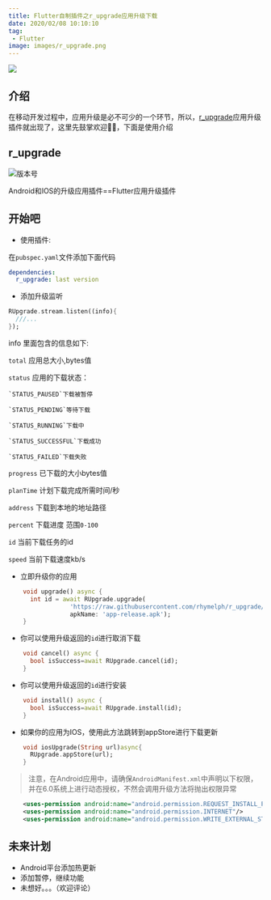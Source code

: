 ```yaml
--- 
title: Flutter自制插件之r_upgrade应用升级下载
date: 2020/02/08 10:10:10
tag:
 - Flutter
image: images/r_upgrade.png
---
```

![](images/r_upgrade.png)

## 介绍
在移动开发过程中，应用升级是必不可少的一个环节，所以，[r_upgrade](https://github.com/rhymelph/r_upgrade)应用升级插件就出现了，这里先鼓掌欢迎👏👏，下面是使用介绍
## r_upgrade
![版本号](https://img.shields.io/pub/v/r_upgrade.svg)

Android和IOS的升级应用插件==Flutter应用升级插件

## 开始吧
- 使用插件:

在`pubspec.yaml`文件添加下面代码
```yaml
dependencies:
  r_upgrade: last version
```
- 添加升级监听
```dart
RUpgrade.stream.listen((info){
  ///...
});
```
info 里面包含的信息如下:

`total` 应用总大小,bytes值

`status` 应用的下载状态：

    `STATUS_PAUSED`下载被暂停
    
    `STATUS_PENDING`等待下载
    
    `STATUS_RUNNING`下载中
    
    `STATUS_SUCCESSFUL`下载成功
    
    `STATUS_FAILED`下载失败
    
`progress` 已下载的大小bytes值

`planTime` 计划下载完成所需时间/秒

`address` 下载到本地的地址路径

`percent` 下载进度 范围`0-100`

`id` 当前下载任务的id

`speed` 当前下载速度kb/s

-  立即升级你的应用
```dart
    void upgrade() async {
      int id = await RUpgrade.upgrade(
                 'https://raw.githubusercontent.com/rhymelph/r_upgrade/master/apk/app-release.apk',
                 apkName: 'app-release.apk');
    }
```
- 你可以使用升级返回的`id`进行取消下载
```dart
    void cancel() async {
      bool isSuccess=await RUpgrade.cancel(id);
    }
```
- 你可以使用升级返回的`id`进行安装
```dart
    void install() async {
      bool isSuccess=await RUpgrade.install(id);
    }
```
- 如果你的应用为IOS，使用此方法跳转到appStore进行下载更新
```dart
    void iosUpgrade(String url)async{
      RUpgrade.appStore(url);
    }
```

> 注意，在Android应用中，请确保`AndroidManifest.xml`中声明以下权限，并在6.0系统上进行动态授权，不然会调用升级方法将抛出权限异常

```xml
    <uses-permission android:name="android.permission.REQUEST_INSTALL_PACKAGES" />
    <uses-permission android:name="android.permission.INTERNET"/>
    <uses-permission android:name="android.permission.WRITE_EXTERNAL_STORAGE"/>
```

## 未来计划
- Android平台添加热更新
- 添加暂停，继续功能
- 未想好。。。（欢迎评论）